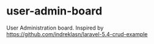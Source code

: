 # user-admin-board
User Administration board. Inspired by https://github.com/indreklasn/laravel-5.4-crud-example
